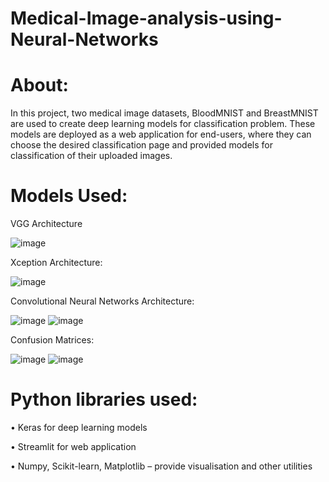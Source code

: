 # Medical-Image-analysis-using-Neural-Networks

# About:

In this project, two medical image datasets, BloodMNIST and BreastMNIST are used to create deep learning models for classification problem. These models are deployed as a web application for end-users, where they can choose the desired classification page and provided models for classification of their uploaded images. 

# Models Used:

VGG Architecture

![image](https://github.com/BhargaviKalaparty/Medical-Image-analysis-using-Neural-Networks/assets/149389777/826df2a5-ae4d-4309-bcb4-211886e5afe0)

Xception Architecture:

![image](https://github.com/BhargaviKalaparty/Medical-Image-analysis-using-Neural-Networks/assets/149389777/4127f6de-1b47-4f3e-8af0-c12fb7e8aa95)


Convolutional Neural Networks Architecture:

![image](https://github.com/BhargaviKalaparty/Medical-Image-analysis-using-Neural-Networks/assets/149389777/72d56b88-2d35-4f67-bc0d-1daa9fd64db7)
![image](https://github.com/BhargaviKalaparty/Medical-Image-analysis-using-Neural-Networks/assets/149389777/98ee32bd-6e9f-425d-bd29-e22ce11e35ce)

Confusion Matrices:

![image](https://github.com/BhargaviKalaparty/Medical-Image-analysis-using-Neural-Networks/assets/149389777/02c58abf-1870-43be-8fe9-814edd0f9f6d)
![image](https://github.com/BhargaviKalaparty/Medical-Image-analysis-using-Neural-Networks/assets/149389777/2c34797d-0425-439a-9fe3-369cada16991)

# Python libraries used:

•	Keras for deep learning models

•	Streamlit for web application

•	Numpy, Scikit-learn, Matplotlib – provide visualisation and other utilities 



